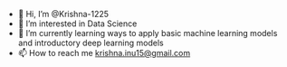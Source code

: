 - 👋 Hi, I’m @Krishna-1225
- 👀 I’m interested in Data Science
- 🌱 I’m currently learning ways to apply basic machine learning models and introductory deep learning models
- 📫 How to reach me krishna.inu15@gmail.com

<!---
Krishna-1225/Krishna-1225 is a ✨ special ✨ repository because its `README.md` (this file) appears on your GitHub profile.
You can click the Preview link to take a look at your changes.
--->

